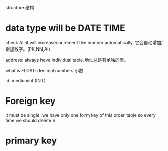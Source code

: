 structure 结构


# data type will be DATE TIME

check AI :it will increase/increment the number automatically. 它会自动增加/增加数字。(PK,NN,AI)

address: always have individual table.地址总是有单独的表。

what is FLOAT: decimal numbers 小数

id: mediumint (INT)


# Foreign key 
it must be single ,we have only one form key of this order table
so every time we should delete S.
  

# primary key